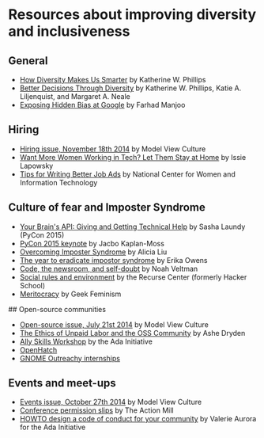 # Resources about improving diversity and inclusiveness

## General
- [How Diversity Makes Us Smarter](http://www.scientificamerican.com/article/how-diversity-makes-us-smarter/) by Katherine W. Phillips
- [Better Decisions Through Diversity](http://insight.kellogg.northwestern.edu/article/better_decisions_through_diversity) by Katherine W. Phillips, Katie A. Liljenquist, and Margaret A. Neale
- [Exposing Hidden Bias at Google](http://www.nytimes.com/2014/09/25/technology/exposing-hidden-biases-at-google-to-improve-diversity.html) by Farhad Manjoo

## Hiring
- [Hiring issue, November 18th 2014](https://modelviewculture.com/issues/hiring) by Model View Culture
- [Want More Women Working in Tech? Let Them Stay at Home](http://www.wired.com/2015/04/powertofly/) by Issie Lapowsky
- [Tips for Writing Better Job Ads](https://www.ncwit.org/sites/default/files/resources/ncwittips_writingbetterjobads_03172015update.pdf) by National Center for Women and Information Technology

## Culture of fear and Imposter Syndrome
- [Your Brain's API: Giving and Getting Technical Help](https://www.youtube.com/watch?v=hY14Er6JX2s) by Sasha Laundy (PyCon 2015)
- [PyCon 2015 keynote](https://www.youtube.com/watch?v=hIJdFxYlEKE) by Jacbo Kaplan-Moss
- [Overcoming Imposter Syndrome](https://medium.com/@aliciatweet/overcoming-impostor-syndrome-bdae04e46ec5) by Alicia Liu
- [The year to eradicate impostor syndrome](http://www.niemanlab.org/2013/12/the-year-to-eradicate-imposter-syndrome/) by Erika Owens
- [Code, the newsroom, and self-doubt](http://veltman.tumblr.com/post/56132893301/code-the-newsroom-and-self-doubt) by Noah Veltman
- [Social rules and environment](https://www.recurse.com/manual#sec-environment) by the Recurse Center (formerly Hacker School)
- [Meritocracy](http://geekfeminism.wikia.com/wiki/Meritocracy) by Geek Feminism

## Open-source communities
- [Open-source issue, July 21st 2014](https://modelviewculture.com/issues/open-source) by Model View Culture
- [The Ethics of Unpaid Labor and the OSS Community](http://www.ashedryden.com/blog/the-ethics-of-unpaid-labor-and-the-oss-community) by Ashe Dryden
- [Ally Skills Workshop](https://adainitiative.org/what-we-do/workshops-and-training/) by the Ada Initiative
- [OpenHatch](https://openhatch.org/)
- [GNOME Outreachy internships](https://wiki.gnome.org/Outreachy)

## Events and meet-ups
- [Events issue, October 27th 2014](https://modelviewculture.com/issues/events) by Model View Culture
- [Conference permission slips](http://actionmill.com/conference-permission-slips) by The Action Mill
- [HOWTO design a code of conduct for your community](https://adainitiative.org/2014/02/howto-design-a-code-of-conduct-for-your-community/) by Valerie Aurora for the Ada Initiative
